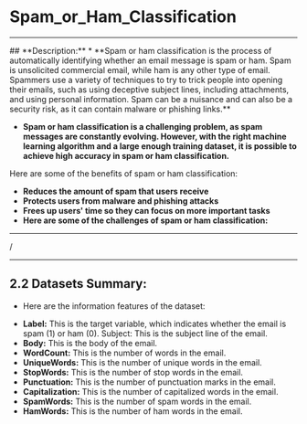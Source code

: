 # Spam_or_Ham_Classification

<hr></hr>
## **Description:**
* **Spam or ham classification is the process of automatically identifying whether an email message is spam or ham. Spam is unsolicited commercial email, while ham is any other type of email. Spammers use a variety of techniques to try to trick people into opening their emails, such as using deceptive subject lines, including attachments, and using personal information. Spam can be a nuisance and can also be a security risk, as it can contain malware or phishing links.**

* **Spam or ham classification is a challenging problem, as spam messages are constantly evolving. However, with the right machine learning algorithm and a large enough training dataset, it is possible to achieve high accuracy in spam or ham classification.**

Here are some of the benefits of spam or ham classification:

* **Reduces the amount of spam that users receive**
* **Protects users from malware and phishing attacks**
* **Frees up users' time so they can focus on more important tasks**
* **Here are some of the challenges of spam or ham classification:**

<hr>/<hr>

## 2.2 Datasets Summary:
- Here are the information features of the dataset:

* **Label:** This is the target variable, which indicates whether the email is spam (1) or ham (0).
Subject: This is the subject line of the email.
* **Body:** This is the body of the email.
* **WordCount:** This is the number of words in the email.
* **UniqueWords:** This is the number of unique words in the email.
* **StopWords:** This is the number of stop words in the email.
* **Punctuation:** This is the number of punctuation marks in the email.
* **Capitalization:** This is the number of capitalized words in the email.
* **SpamWords:** This is the number of spam words in the email.
* **HamWords:** This is the number of ham words in the email.
